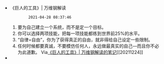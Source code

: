 - 《巨人的工具》| 万维钢解读
              
   
              2021-04-28 08:37:46         
  1. 要为自己建立一个系统，而不是定一个目标。
  2. 你可以选择两项技能，把每一项技能都练到世界前25%的水平。
  3. “自律=自由”，你为了获得真正的自由，就非得给自己设定一些限制。
  4. 任何时候都要真诚，不要模仿任何人，永远做最真实的自己—而且你不必为此道歉。
  Via[《巨人的工具》| 万维钢解读的笔记](https://app.yinxiang.com/shard/s63/nl/13797828/ddc862c2-06c1-46c4-aae3-c4d6c46f4d0f/)[[20211224]] 
- 
